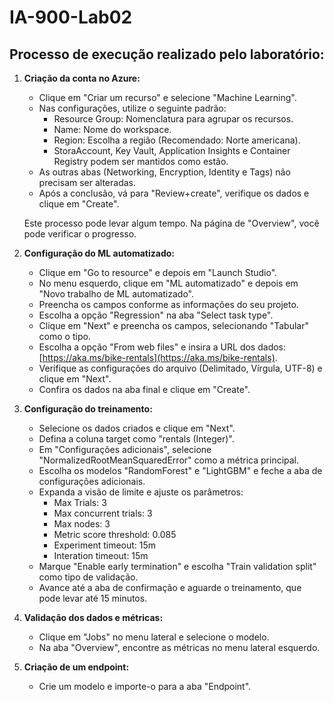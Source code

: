 # IA-900-Lab02
## Processo de execução realizado pelo laboratório:

1. **Criação da conta no Azure:**
   - Clique em "Criar um recurso" e selecione "Machine Learning".
   - Nas configurações, utilize o seguinte padrão:
     - Resource Group: Nomenclatura para agrupar os recursos.
     - Name: Nome do workspace.
     - Region: Escolha a região (Recomendado: Norte americana).
     - StoraAccount, Key Vault, Application Insights e Container Registry podem ser mantidos como estão.
   - As outras abas (Networking, Encryption, Identity e Tags) não precisam ser alteradas.
   - Após a conclusão, vá para "Review+create", verifique os dados e clique em "Create".

   Este processo pode levar algum tempo. Na página de "Overview", você pode verificar o progresso.

2. **Configuração do ML automatizado:**
   - Clique em "Go to resource" e depois em "Launch Studio".
   - No menu esquerdo, clique em "ML automatizado" e depois em "Novo trabalho de ML automatizado".
   - Preencha os campos conforme as informações do seu projeto.
   - Escolha a opção "Regression" na aba "Select task type".
   - Clique em "Next" e preencha os campos, selecionando "Tabular" como o tipo.
   - Escolha a opção "From web files" e insira a URL dos dados: [https://aka.ms/bike-rentals](https://aka.ms/bike-rentals).
   - Verifique as configurações do arquivo (Delimitado, Vírgula, UTF-8) e clique em "Next".
   - Confira os dados na aba final e clique em "Create".

3. **Configuração do treinamento:**
   - Selecione os dados criados e clique em "Next".
   - Defina a coluna target como "rentals (Integer)".
   - Em "Configurações adicionais", selecione "NormalizedRootMeanSquaredError" como a métrica principal.
   - Escolha os modelos "RandomForest" e "LightGBM" e feche a aba de configurações adicionais.
   - Expanda a visão de limite e ajuste os parâmetros:
     - Max Trials: 3
     - Max concurrent trials: 3
     - Max nodes: 3
     - Metric score threshold: 0.085
     - Experiment timeout: 15m
     - Interation timeout: 15m
   - Marque "Enable early termination" e escolha "Train validation split" como tipo de validação.
   - Avance até a aba de confirmação e aguarde o treinamento, que pode levar até 15 minutos.

4. **Validação dos dados e métricas:**
   - Clique em "Jobs" no menu lateral e selecione o modelo.
   - Na aba "Overview", encontre as métricas no menu lateral esquerdo.

5. **Criação de um endpoint:**
   - Crie um modelo e importe-o para a aba "Endpoint".
